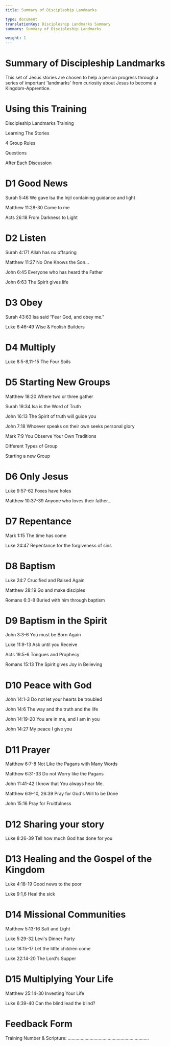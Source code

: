 ```yaml
---
title: Summary of Discipleship Landmarks

type: document
translationKey: Discipleship Landmarks Summary
summary: Summary of Discipleship Landmarks

weight: 1
---
```

# Summary of Discipleship Landmarks
This set of Jesus stories are chosen to help a person progress through a series of important 'landmarks' from curiosity about Jesus to become a Kingdom-Apprentice.
# Using this Training

Discipleship Landmarks Training	

Learning The Stories	

4 Group Rules	

Questions	

After Each Discussion
# D1 Good News

Surah 5:46 We gave Isa the Injil containing guidance and light	

Matthew 11:28-30 Come to me	

Acts 26:18 From Darkness to Light
# D2 Listen

Surah 4:171 Allah has no offspring	

Matthew 11:27 No One Knows the Son...	

John 6:45 Everyone who has heard the Father	

John 6:63 The Spirit gives life
# D3 Obey

Surah 43:63 Isa said “Fear God, and obey me.”	

Luke 6:46-49 Wise & Foolish Builders
# D4 Multiply

Luke 8:5-8,11-15 The Four Soils
# D5 Starting New Groups

Matthew 18:20 Where two or three gather	

Surah 19:34 Isa is the Word of Truth	

John 16:13 The Spirit of truth will guide you	

John 7:18 Whoever speaks on their own seeks personal glory	

Mark 7:9 You Observe Your Own Traditions	

Different Types of Group	

Starting a new Group
# D6 Only Jesus

Luke 9:57-62 Foxes have holes	

Matthew 10:37-39 Anyone who loves their father...
# D7 Repentance

Mark 1:15 The time has come	

Luke 24:47 Repentance for the forgiveness of sins
# D8 Baptism

Luke 24:7 Crucified and Raised Again	

Matthew 28:19 Go and make disciples	

Romans 6:3-8 Buried with him through baptism
# D9 Baptism in the Spirit

John 3:3-6 You must be Born Again	

Luke 11:9-13 Ask until you Receive	

Acts 19:5-6 Tongues and Prophecy	

Romans 15:13 The Spirit gives Joy in Believing
# D10 Peace with God

John 14:1-3 Do not let your hearts be troubled	

John 14:6 The way and the truth and the life	

John 14:19-20 You are in me, and I am in you	

John 14:27 My peace I give you
# D11 Prayer

Matthew 6:7-8 Not Like the Pagans with Many Words	

Matthew 6:31-33 Do not Worry like the Pagans	

John 11:41-42 I know that You always hear Me.	

Matthew 6:9-10, 26:39 Pray for God's Will to be Done	

John 15:16 Pray for Fruitfulness
# D12 Sharing your story

Luke 8:26-39 Tell how much God has done for you
# D13 Healing and the Gospel of the Kingdom

Luke 4:18-19 Good news to the poor	

Luke 9:1,6 Heal the sick
# D14 Missional Communities

Matthew 5:13-16 Salt and Light	

Luke 5:29-32 Levi's Dinner Party	

Luke 18:15-17 Let the little children come	

Luke 22:14-20 The Lord's Supper
# D15 Multiplying Your Life

Matthew 25:14-30 Investing Your Life	

Luke 6:39-40 Can the blind lead the blind?
# Feedback Form

Training Number & Scripture: ………………………………………………………